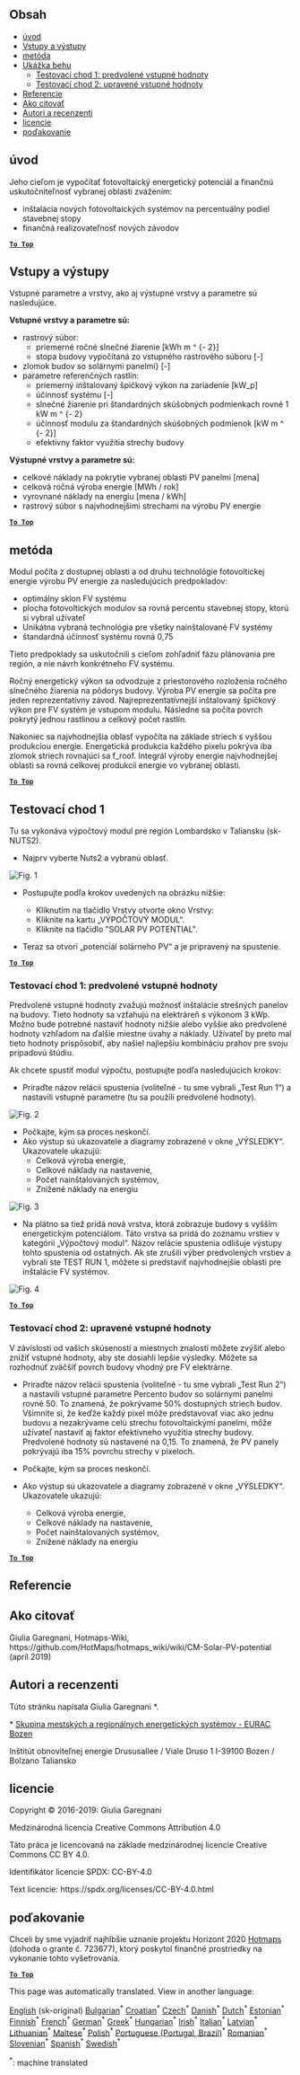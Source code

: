 <h2> Obsah </h2><ul><li> <a href="#introduction">úvod</a> </li><li> <a href="#inputs-and-outputs">Vstupy a výstupy</a> </li><li> <a href="#method">metóda</a> </li><li> <a href="#sample-run">Ukážka behu</a> <ul><li> <a href="#test-run-1-default-input-values">Testovací chod 1: predvolené vstupné hodnoty</a> </li><li> <a href="#test-run-2-modified-input-values">Testovací chod 2: upravené vstupné hodnoty</a> </li></ul></li><li> <a href="#references">Referencie</a> </li><li> <a href="#how-to-cite">Ako citovať</a> </li><li> <a href="#authors-and-reviewers">Autori a recenzenti</a> </li><li> <a href="#license">licencie</a> </li><li> <a href="#acknowledgement">poďakovanie</a> </li></ul><h2> úvod </h2><p> Jeho cieľom je vypočítať fotovoltaický energetický potenciál a finančnú uskutočniteľnosť vybranej oblasti zvážením: </p><ul><li> inštalácia nových fotovoltaických systémov na percentuálny podiel stavebnej stopy </li><li> finančná realizovateľnosť nových závodov </li></ul><p><ins> <code><strong><a href="#table-of-contents">To Top</a></strong></code> </ins> </p><h2> Vstupy a výstupy </h2><p> Vstupné parametre a vrstvy, ako aj výstupné vrstvy a parametre sú nasledujúce. </p><p> <strong>Vstupné vrstvy a parametre sú:</strong> </p><ul><li> rastrový súbor: <ul><li> priemerné ročné slnečné žiarenie [kWh m ^ {- 2}] </li><li> stopa budovy vypočítaná zo vstupného rastrového súboru [-] </li></ul></li><li> zlomok budov so solárnymi panelmi} [-] </li><li> parametre referenčných rastlín: <ul><li> priemerný inštalovaný špičkový výkon na zariadenie [kW_p] </li><li> účinnosť systému [-] </li><li> slnečné žiarenie pri štandardných skúšobných podmienkach rovné 1 kW m ^ {- 2} </li><li> účinnosť modulu za štandardných skúšobných podmienok [kW m ^ {- 2}] </li><li> efektívny faktor využitia strechy budovy </li></ul></li></ul><p> <strong>Výstupné vrstvy a parametre sú:</strong> </p><ul><li> celkové náklady na pokrytie vybranej oblasti PV panelmi [mena] </li><li> celková ročná výroba energie [MWh / rok] </li><li> vyrovnané náklady na energiu [mena / kWh] </li><li> rastrový súbor s najvhodnejšími strechami na výrobu PV energie </li></ul><p><ins> <code><strong><a href="#table-of-contents">To Top</a></strong></code> </ins> </p><h2> metóda </h2><p> Modul počíta z dostupnej oblasti a od druhu technológie fotovoltickej energie výrobu PV energie za nasledujúcich predpokladov: </p><ul><li> optimálny sklon FV systému </li><li> plocha fotovoltických modulov sa rovná percentu stavebnej stopy, ktorú si vybral užívateľ </li><li> Unikátna vybraná technológia pre všetky nainštalované FV systémy </li><li> štandardná účinnosť systému rovná 0,75 </li></ul><p> Tieto predpoklady sa uskutočnili s cieľom zohľadniť fázu plánovania pre región, a nie návrh konkrétneho FV systému. </p><p> Ročný energetický výkon sa odvodzuje z priestorového rozloženia ročného slnečného žiarenia na pôdorys budovy. Výroba PV energie sa počíta pre jeden reprezentatívny závod. Najreprezentatívnejší inštalovaný špičkový výkon pre FV systém je vstupom modulu. Následne sa počíta povrch pokrytý jednou rastlinou a celkový počet rastlín. </p><p> Nakoniec sa najvhodnejšia oblasť vypočíta na základe striech s vyššou produkciou energie. Energetická produkcia každého pixelu pokrýva iba zlomok striech rovnajúci sa f_roof. Integrál výroby energie najvhodnejšej oblasti sa rovná celkovej produkcii energie vo vybranej oblasti. </p><p><ins> <code><strong><a href="#table-of-contents">To Top</a></strong></code> </ins> </p><h2> Testovací chod 1 </h2><p> Tu sa vykonáva výpočtový modul pre región Lombardsko v Taliansku (sk-NUTS2). </p><ul><li> Najprv vyberte Nuts2 a vybranú oblasť. </li></ul><p><img alt="Fig. 1" src="https://github.com/HotMaps/hotmaps_wiki/blob/master/Images/cm_solar_PV/default_values_01.png" title="Vyberte oblasť"/></p><ul><li><p> Postupujte podľa krokov uvedených na obrázku nižšie: </p><ul><li> Kliknutím na tlačidlo Vrstvy otvorte okno Vrstvy: </li><li> Kliknite na kartu „VÝPOČTOVÝ MODUL“. </li><li> Kliknite na tlačidlo &quot;SOLAR PV POTENTIAL&quot;. </li></ul></li><li><p> Teraz sa otvorí „potenciál solárneho PV“ a je pripravený na spustenie. </p></li></ul><p><ins> <code><strong><a href="#table-of-contents">To Top</a></strong></code> </ins> </p><h3> Testovací chod 1: predvolené vstupné hodnoty </h3><p> Predvolené vstupné hodnoty zvažujú možnosť inštalácie strešných panelov na budovy. Tieto hodnoty sa vzťahujú na elektráreň s výkonom 3 kWp. Možno bude potrebné nastaviť hodnoty nižšie alebo vyššie ako predvolené hodnoty vzhľadom na ďalšie miestne úvahy a náklady. Užívateľ by preto mal tieto hodnoty prispôsobiť, aby našiel najlepšiu kombináciu prahov pre svoju prípadovú štúdiu. </p><p> Ak chcete spustiť modul výpočtu, postupujte podľa nasledujúcich krokov: </p><ul><li> Priraďte názov relácii spustenia (voliteľné - tu sme vybrali „Test Run 1“) a nastavili vstupné parametre (tu sa použili predvolené hodnoty). </li></ul><p><img alt="Fig. 2" src="https://github.com/HotMaps/hotmaps_wiki/blob/master/Images/cm_solar_PV/default_values_02.png" title="Testovací chod 1 s predvolenými hodnotami"/></p><ul><li> Počkajte, kým sa proces neskončí. </li><li> Ako výstup sú ukazovatele a diagramy zobrazené v okne „VÝSLEDKY“. Ukazovatele ukazujú: <ul><li> Celková výroba energie, </li><li> Celkové náklady na nastavenie, </li><li> Počet nainštalovaných systémov, </li><li> Znížené náklady na energiu </li></ul></li></ul><p><img alt="Fig. 3" src="https://github.com/HotMaps/hotmaps_wiki/blob/master/Images/cm_solar_PV/default_values_03.png" title="Skúšobný chod 1 Karta INDIKÁTORY"/></p><ul><li> Na plátno sa tiež pridá nová vrstva, ktorá zobrazuje budovy s vyšším energetickým potenciálom. Táto vrstva sa pridá do zoznamu vrstiev v kategórii „Výpočtový modul“. Názov relácie spustenia odlišuje výstupy tohto spustenia od ostatných. Ak ste zrušili výber predvolených vrstiev a vybrali ste TEST RUN 1, môžete si predstaviť najvhodnejšie oblasti pre inštalácie FV systémov. </li></ul><p><img alt="Fig. 4" src="https://github.com/HotMaps/hotmaps_wiki/blob/master/Images/cm_solar_PV/default_values_03.png" title="Skúšobná prevádzka 1 Výpočtový modul VRÁTKY"/></p><p><ins> <code><strong><a href="#table-of-contents">To Top</a></strong></code> </ins> </p><h3> Testovací chod 2: upravené vstupné hodnoty </h3><p> V závislosti od vašich skúseností a miestnych znalostí môžete zvýšiť alebo znížiť vstupné hodnoty, aby ste dosiahli lepšie výsledky. Môžete sa rozhodnúť zväčšiť povrch budovy vhodný pre FV elektrárne. </p><ul><li><p> Priraďte názov relácii spustenia (voliteľné - tu sme vybrali „Test Run 2“) a nastavili vstupné parametre Percento budov so solárnymi panelmi rovné 50. To znamená, že pokrývame 50% dostupných striech budov. Všimnite si, že keďže každý pixel môže predstavovať viac ako jednu budovu a nezakrývame celú strechu fotovoltaickými panelmi, môže užívateľ nastaviť aj faktor efektívneho využitia strechy budovy. Predvolené hodnoty sú nastavené na 0,15. To znamená, že PV panely pokrývajú iba 15% povrchu strechy v pixeloch. </p></li><li><p> Počkajte, kým sa proces neskončí. </p></li><li><p> Ako výstup sú ukazovatele a diagramy zobrazené v okne „VÝSLEDKY“. Ukazovatele ukazujú: </p><ul><li> Celková výroba energie, </li><li> Celkové náklady na nastavenie, </li><li> Počet nainštalovaných systémov, </li><li> Znížené náklady na energiu </li></ul></li></ul><p><ins> <code><strong><a href="#table-of-contents">To Top</a></strong></code> </ins> </p><h2> Referencie </h2><h2> Ako citovať </h2><p> Giulia Garegnani, Hotmaps-Wiki, https://github.com/HotMaps/hotmaps_wiki/wiki/CM-Solar-PV-potential (apríl 2019) </p><h2> Autori a recenzenti </h2><p> Túto stránku napísala Giulia Garegnani *. </p><p> * <a href="http://www.eurac.edu/en/research/technologies/renewableenergy/researchfields/Pages/Energy-strategies-and-planning.aspx">Skupina mestských a regionálnych energetických systémov - EURAC Bozen</a> </p><p> Inštitút obnoviteľnej energie Drususallee / Viale Druso 1 I-39100 Bozen / Bolzano Taliansko </p><h2> licencie </h2><p> Copyright © 2016-2019: Giulia Garegnani </p><p> Medzinárodná licencia Creative Commons Attribution 4.0 </p><p> Táto práca je licencovaná na základe medzinárodnej licencie Creative Commons CC BY 4.0. </p><p> Identifikátor licencie SPDX: CC-BY-4.0 </p><p> Text licencie: https://spdx.org/licenses/CC-BY-4.0.html </p><h2> poďakovanie </h2><p> Chceli by sme vyjadriť najhlbšie uznanie projektu Horizont 2020 <a href="https://www.hotmaps-project.eu">Hotmaps</a> (dohoda o grante č. 723677), ktorý poskytol finančné prostriedky na vykonanie tohto vyšetrovania. </p><p><ins> <code><strong><a href="#table-of-contents">To Top</a></strong></code> </ins> </p>

This page was automatically translated. View in another language:

[English](../en/CM-Solar-thermal-and-PV-potential.md) (sk-original) [Bulgarian](../bg/CM-Solar-thermal-and-PV-potential.md)<sup>\*</sup> [Croatian](../hr/CM-Solar-thermal-and-PV-potential.md)<sup>\*</sup> [Czech](../cs/CM-Solar-thermal-and-PV-potential.md)<sup>\*</sup> [Danish](../da/CM-Solar-thermal-and-PV-potential.md)<sup>\*</sup> [Dutch](../nl/CM-Solar-thermal-and-PV-potential.md)<sup>\*</sup> [Estonian](../et/CM-Solar-thermal-and-PV-potential.md)<sup>\*</sup> [Finnish](../fi/CM-Solar-thermal-and-PV-potential.md)<sup>\*</sup> [French](../fr/CM-Solar-thermal-and-PV-potential.md)<sup>\*</sup> [German](../de/CM-Solar-thermal-and-PV-potential.md)<sup>\*</sup> [Greek](../el/CM-Solar-thermal-and-PV-potential.md)<sup>\*</sup> [Hungarian](../hu/CM-Solar-thermal-and-PV-potential.md)<sup>\*</sup> [Irish](../ga/CM-Solar-thermal-and-PV-potential.md)<sup>\*</sup> [Italian](../it/CM-Solar-thermal-and-PV-potential.md)<sup>\*</sup> [Latvian](../lv/CM-Solar-thermal-and-PV-potential.md)<sup>\*</sup> [Lithuanian](../lt/CM-Solar-thermal-and-PV-potential.md)<sup>\*</sup> [Maltese](../mt/CM-Solar-thermal-and-PV-potential.md)<sup>\*</sup> [Polish](../pl/CM-Solar-thermal-and-PV-potential.md)<sup>\*</sup> [Portuguese (Portugal, Brazil)](../pt/CM-Solar-thermal-and-PV-potential.md)<sup>\*</sup> [Romanian](../ro/CM-Solar-thermal-and-PV-potential.md)<sup>\*</sup>  [Slovenian](../sl/CM-Solar-thermal-and-PV-potential.md)<sup>\*</sup> [Spanish](../es/CM-Solar-thermal-and-PV-potential.md)<sup>\*</sup> [Swedish](../sv/CM-Solar-thermal-and-PV-potential.md)<sup>\*</sup> 

<sup>\*</sup>: machine translated
